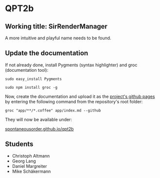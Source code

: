 # QPT2b


## Working title: SirRenderManager

A more intuitive and playful name needs to be found.


## Update the documentation

If not already done, install Pygments (syntax highlighter) and groc (documentation tool):

`sudo easy_install Pygments`

`sudo npm install groc -g`

Now, create the documentation and upload it as the [project's github pages](http://spontaneousorder.github.io/qpt2b) by entering the following command from the repository's root folder:

`groc "app/**/*.coffee" app/index.md --github`

They will now be available under:

[spontaneousorder.github.io/qpt2b](http://spontaneousorder.github.io/qpt2b)


## Students

* Christoph Altmann
* Georg Lang
* Daniel Margreiter
* Mike Schäkermann
